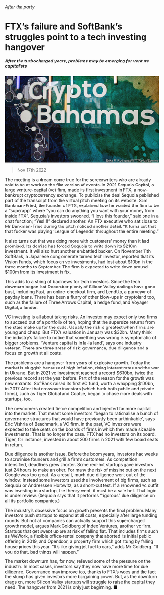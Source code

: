 ###### After the party

# FTX’s failure and SoftBank’s struggles point to a tech investing hangover 

##### After the turbocharged years, problems may be emerging for venture capitalists 

![image](images/20221119_WBP503.jpg) 

> Nov 17th 2022 

The meeting is a dream come true for the screenwriters who are already said to be at work on the film version of events. In 2021 Sequoia Capital, a large venture-capital (vc) firm, made its first investment in FTX, a now-bankrupt cryptocurrency exchange. To publicise the deal Sequoia published part of the transcript from the virtual pitch meeting on its website. Sam Bankman-Fried, the founder of FTX, explained how he wanted the firm to be a “superapp” where “you can do anything you want with your money from inside FTX”. Sequoia’s investors swooned. “I love this founder,” said one in a chat function; “Yes!!!!” declared another. An FTX executive who sat close to Mr Bankman-Fried during the pitch noticed another detail: “It turns out that that fucker was playing ‘League of Legends’ throughout the entire meeting.”

It also turns out that was doing more with customers’ money than it had promised. Its demise has forced Sequoia to write down its $210m investment. It will also hurt another embattled backer. On November 11th SoftBank, a Japanese conglomerate turned tech investor, reported that its Vision Funds, which focus on vc investments, had lost about $10bn in the three months to September. The firm is expected to write down around $100m from its investment in ftx.

This adds to a string of bad news for tech investors. Since the tech downturn began last December plenty of Silicon Valley darlings have gone bust, including Fast, an online-checkout firm, and LendUp, a purveyor of payday loans. There has been a flurry of other blow-ups in cryptoland too, such as the failure of Three Arrows Capital, a hedge fund, and Voyager Digital, a lender.

VC investing is all about taking risks. An investor may expect only two firms to succeed out of a portfolio of ten, hoping that the supersize returns from the stars make up for the duds. Usually the risk is greatest when firms are young and cheap. But FTX’s valuation in January was $32bn. Many think the industry’s failure to notice that something was wrong is symptomatic of bigger problems. “Venture capital is in la-la land”, says one industry veteran. There are three areas of risk: governance, due diligence and a focus on growth at all costs. 

The problems are a hangover from years of explosive growth. Today the market is sluggish because of high inflation, rising interest rates and the war in Ukraine. But in 2021 vc investment reached a record $630bn, twice the previous record set the year before. Part of the reason for the growth was new entrants. SoftBank raised its first VC fund, worth a whopping $100bn, in 2017. After that crossover investors (which back both public and private firms), such as Tiger Global and Coatue, began to chase more deals with startups, too.

The newcomers created fierce competition and injected far more capital into the market. That meant some investors “began to rationalise a bunch of governance structures that would have previously been unthinkable”, says Eric Vishria of Benchmark, a VC firm. In the past, VC investors were expected to take seats on the boards of firms in which they made sizeable investments. That is no longer the case. FTX had no investors on its board. Tiger, for instance, invested in about 300 firms in 2021 with few board seats in return. 

Due diligence is another issue. Before the boom years, investors had weeks to scrutinise founders and grill a firm’s customers. As competition intensified, deadlines grew shorter. Some red-hot startups gave investors just 24 hours to make an offer. For many the risk of missing out on the next Google was too great. As a result, much due diligence went out of the window. Instead some investors used the involvement of big firms, such as Sequoia or Andreessen Horowitz, as a short-cut test. If a renowned vc outfit was investing in a startup, the theory went, it must be a safe bet. That logic is under review. (Sequoia says that it performs “rigorous” due diligence on all its portfolio companies.)

The industry’s obsessive focus on growth presents the final problem. Many investors push startups to expand at all costs, especially after large funding rounds. But not all companies can actually support this supercharged growth model, argues Mark Goldberg of Index Ventures, another vc firm. Startups that get swept up are at risk of falling flat. That includes firms such as WeWork, a flexible office-rental company that aborted its initial public offering in 2019, and Opendoor, a property firm which got stung by falling house prices this year. “It’s like giving jet fuel to cars,” adds Mr Goldberg. “If you do that, bad things will happen.”

The market downturn has, for now, relieved some of the pressure on the industry. In most cases, investors say they now have more time for due diligence. Governance may improve too, thanks to FTX’s woes and the fact the slump has given investors more bargaining power. But, as the downturn drags on, more Silicon Valley startups will struggle to raise the capital they need. The hangover from 2021 is only just beginning. ■


